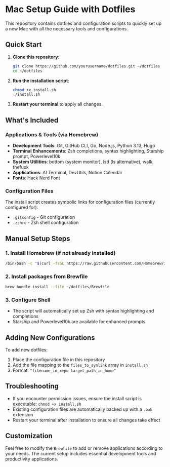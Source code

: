 # Mac Setup Guide with Dotfiles

This repository contains dotfiles and configuration scripts to quickly set up a new Mac with all the necessary tools and configurations.

## Quick Start

1. **Clone this repository**:
   ```bash
   git clone https://github.com/yourusername/dotfiles.git ~/dotfiles
   cd ~/dotfiles
   ```

2. **Run the installation script**:
   ```bash
   chmod +x install.sh
   ./install.sh
   ```

3. **Restart your terminal** to apply all changes.

## What's Included

### Applications & Tools (via Homebrew)
- **Development Tools**: Git, GitHub CLI, Go, Node.js, Python 3.13, Hugo
- **Terminal Enhancements**: Zsh completions, syntax highlighting, Starship prompt, Powerlevel10k
- **System Utilities**: bottom (system monitor), lsd (ls alternative), walk, thefuck
- **Applications**: AI Terminal, DevUtils, Notion Calendar
- **Fonts**: Hack Nerd Font

### Configuration Files
The install script creates symbolic links for configuration files (currently configured for):
- `.gitconfig` - Git configuration
- `.zshrc` - Zsh shell configuration

## Manual Setup Steps

### 1. Install Homebrew (if not already installed)
```bash
/bin/bash -c "$(curl -fsSL https://raw.githubusercontent.com/Homebrew/install/HEAD/install.sh)"
```

### 2. Install packages from Brewfile
```bash
brew bundle install --file ~/dotfiles/Brewfile
```

### 3. Configure Shell
- The script will automatically set up Zsh with syntax highlighting and completions
- Starship and Powerlevel10k are available for enhanced prompts

## Adding New Configurations

To add new dotfiles:
1. Place the configuration file in this repository
2. Add the file mapping to the `files_to_symlink` array in `install.sh`
3. Format: `"filename_in_repo target_path_in_home"`

## Troubleshooting

- If you encounter permission issues, ensure the install script is executable: `chmod +x install.sh`
- Existing configuration files are automatically backed up with a `.bak` extension
- Restart your terminal after installation to ensure all changes take effect

## Customization

Feel free to modify the `Brewfile` to add or remove applications according to your needs. The current setup includes essential development tools and productivity applications.